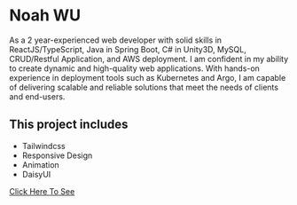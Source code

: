 # Noah WU

As a 2 year-experienced web developer with solid skills in ReactJS/TypeScript, Java in Spring Boot, C# in Unity3D, MySQL, CRUD/Restful Application, and AWS deployment. I am confident in my ability to create dynamic and high-quality web applications. With hands-on experience in deployment tools such as Kubernetes and Argo, I am capable of delivering scalable and reliable solutions that meet the needs of clients and end-users.

## This project includes

- Tailwindcss
- Responsive Design
- Animation
- DaisyUI

[Click Here To See](https://noahwmf012.github.io/my-self-react/ "Click Here To See")
